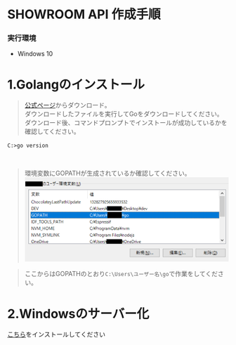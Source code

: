 # SHOWROOM API 作成手順
### 実行環境
- Windows 10

# 1.Golangのインストール
> [公式ページ](https://go.dev/dl/)からダウンロード。  
ダウンロードしたファイルを実行してGoをダウンロードしてください。  
ダウンロード後、コマンドプロンプトでインストールが成功しているかを確認してください。
```
C:>go version
```
<br>

>環境変数にGOPATHが生成されているか確認してください。
![](./src/PATH.png)

>ここからはGOPATHのとおり`C:\Users\ユーザー名\go`で作業をしてください。

# 2.Windowsのサーバー化
[こちら](./src/windows_server.bat)をインストールしてください
